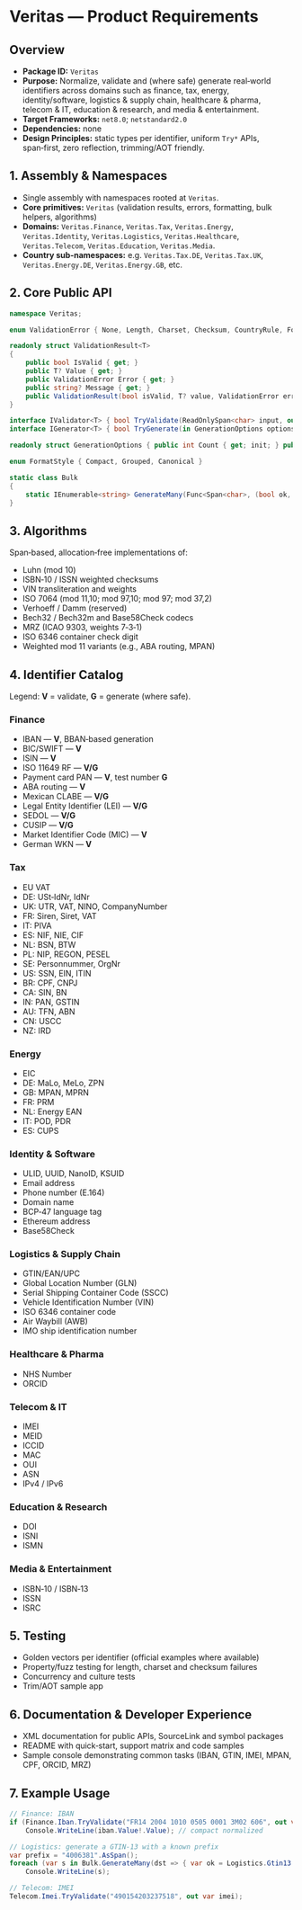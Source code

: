 # Veritas — Product Requirements

## Overview
- **Package ID:** `Veritas`
- **Purpose:** Normalize, validate and (where safe) generate real‑world identifiers across domains such as finance, tax, energy, identity/software, logistics & supply chain, healthcare & pharma, telecom & IT, education & research, and media & entertainment.
- **Target Frameworks:** `net8.0`; `netstandard2.0`
- **Dependencies:** none
- **Design Principles:** static types per identifier, uniform `Try*` APIs, span‑first, zero reflection, trimming/AOT friendly.

## 1. Assembly & Namespaces
- Single assembly with namespaces rooted at `Veritas`.
- **Core primitives:** `Veritas` (validation results, errors, formatting, bulk helpers, algorithms)
- **Domains:** `Veritas.Finance`, `Veritas.Tax`, `Veritas.Energy`, `Veritas.Identity`, `Veritas.Logistics`, `Veritas.Healthcare`, `Veritas.Telecom`, `Veritas.Education`, `Veritas.Media`.
- **Country sub‑namespaces:** e.g. `Veritas.Tax.DE`, `Veritas.Tax.UK`, `Veritas.Energy.DE`, `Veritas.Energy.GB`, etc.

## 2. Core Public API
```csharp
namespace Veritas;

enum ValidationError { None, Length, Charset, Checksum, CountryRule, Format, Range, ReservedPrefix }

readonly struct ValidationResult<T>
{
    public bool IsValid { get; }
    public T? Value { get; }
    public ValidationError Error { get; }
    public string? Message { get; }
    public ValidationResult(bool isValid, T? value, ValidationError error, string? message = null);
}

interface IValidator<T> { bool TryValidate(ReadOnlySpan<char> input, out ValidationResult<T> result); }
interface IGenerator<T> { bool TryGenerate(in GenerationOptions options, Span<char> destination, out int written); }

readonly struct GenerationOptions { public int Count { get; init; } public int? Seed { get; init; } }

enum FormatStyle { Compact, Grouped, Canonical }

static class Bulk
{
    static IEnumerable<string> GenerateMany(Func<Span<char>, (bool ok, int written)> tryGenerate, int count, int? seed = null);
}
```

## 3. Algorithms
Span‑based, allocation‑free implementations of:
- Luhn (mod 10)
- ISBN‑10 / ISSN weighted checksums
- VIN transliteration and weights
- ISO 7064 (mod 11,10; mod 97,10; mod 97; mod 37,2)
- Verhoeff / Damm (reserved)
- Bech32 / Bech32m and Base58Check codecs
- MRZ (ICAO 9303, weights 7‑3‑1)
- ISO 6346 container check digit
- Weighted mod 11 variants (e.g., ABA routing, MPAN)

## 4. Identifier Catalog
Legend: **V** = validate, **G** = generate (where safe).

### Finance
- IBAN — **V**, BBAN‑based generation
- BIC/SWIFT — **V**
- ISIN — **V**
- ISO 11649 RF — **V/G**
- Payment card PAN — **V**, test number **G**
- ABA routing — **V**
- Mexican CLABE — **V/G**
- Legal Entity Identifier (LEI) — **V/G**
- SEDOL — **V/G**
- CUSIP — **V/G**
- Market Identifier Code (MIC) — **V**
- German WKN — **V**

### Tax
- EU VAT
- DE: USt‑IdNr, IdNr
- UK: UTR, VAT, NINO, CompanyNumber
- FR: Siren, Siret, VAT
- IT: PIVA
- ES: NIF, NIE, CIF
- NL: BSN, BTW
- PL: NIP, REGON, PESEL
- SE: Personnummer, OrgNr
- US: SSN, EIN, ITIN
- BR: CPF, CNPJ
- CA: SIN, BN
- IN: PAN, GSTIN
- AU: TFN, ABN
- CN: USCC
- NZ: IRD

### Energy
- EIC
- DE: MaLo, MeLo, ZPN
- GB: MPAN, MPRN
- FR: PRM
- NL: Energy EAN
- IT: POD, PDR
- ES: CUPS

### Identity & Software
- ULID, UUID, NanoID, KSUID
- Email address
- Phone number (E.164)
- Domain name
- BCP‑47 language tag
- Ethereum address
- Base58Check

### Logistics & Supply Chain
- GTIN/EAN/UPC
- Global Location Number (GLN)
- Serial Shipping Container Code (SSCC)
- Vehicle Identification Number (VIN)
- ISO 6346 container code
- Air Waybill (AWB)
- IMO ship identification number

### Healthcare & Pharma
- NHS Number
- ORCID

### Telecom & IT
- IMEI
- MEID
- ICCID
- MAC
- OUI
- ASN
- IPv4 / IPv6

### Education & Research
- DOI
- ISNI
- ISMN

### Media & Entertainment
- ISBN‑10 / ISBN‑13
- ISSN
- ISRC

## 5. Testing
- Golden vectors per identifier (official examples where available)
- Property/fuzz testing for length, charset and checksum failures
- Concurrency and culture tests
- Trim/AOT sample app

## 6. Documentation & Developer Experience
- XML documentation for public APIs, SourceLink and symbol packages
- README with quick‑start, support matrix and code samples
- Sample console demonstrating common tasks (IBAN, GTIN, IMEI, MPAN, CPF, ORCID, MRZ)

## 7. Example Usage
```csharp
// Finance: IBAN
if (Finance.Iban.TryValidate("FR14 2004 1010 0505 0001 3M02 606", out var iban) && iban.IsValid)
    Console.WriteLine(iban.Value!.Value); // compact normalized

// Logistics: generate a GTIN‑13 with a known prefix
var prefix = "4006381".AsSpan();
foreach (var s in Bulk.GenerateMany(dst => { var ok = Logistics.Gtin13.TryGenerate(prefix, dst, out var w); return (ok, w); }, 5, seed: 42))
    Console.WriteLine(s);

// Telecom: IMEI
Telecom.Imei.TryValidate("490154203237518", out var imei);
```
